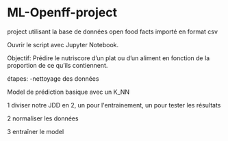 # ML-Openff-project

project utilisant la base de données open food facts importé en format csv

Ouvrir le script avec Jupyter Notebook.

Objectif: Prédire le nutriscore d’un plat ou d’un aliment en fonction de la proportion de ce qu’ils contiennent.

étapes:
-nettoyage des données

Model de prédiction basique avec un K_NN

1 diviser notre JDD en 2, un pour l'entrainement, un pour tester les résultats

2 normaliser les données

3 entraîner le model

